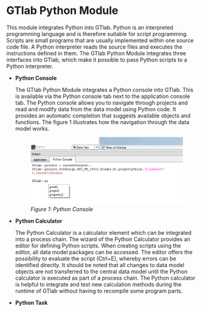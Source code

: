 # GTlab Python Module

This module integrates Python into GTlab. Python is an interpreted programming 
language and is therefore suitable for script programming. Scripts are small 
programs that are usually implemented within one source code file. A Python 
interpreter reads the source files and executes the instructions defined in 
them. The GTlab Python Module integrates three interfaces into GTlab, which make
it possible to pass Python scripts to a Python interpreter. 

* <b>Python Console</b> 

    The GTlab Python Module integrates a Python console into GTlab. This is 
    available via the Python console tab next to the application console tab. 
    The Python console allows you to navigate through projects and read and 
    modify data from the data model using Python code. It provides an automatic 
    completion that suggests available objects and functions. The figure 1
    illustrates how the navigation through the data model works. 

    <figure class="image">
        <img src="/images/python_console.png" alt="Python Console">
        <figcaption> <i>Figure 1: Python Console</i></figcaption>
    </figure>

* <b>Python Calculator</b> 

    The Python Calculator is a calculator element which can be integrated into 
    a process chain. The wizard of the Python Calculator provides an editor for 
    defining Python scripts.  When creating scripts using the editor, all data 
    model packages can be accessed. The editor offers the possibility to 
    evaluate the script (Ctrl+E), whereby errors can be identified directly. 
    It should be noted that all changes to data model objects are not 
    transferred to the central data model until the Python calculator is
    executed as part of a process chain.  The Python calculator is helpful to 
    integrate and test new calculation methods during the runtime of GTlab
    without having to recompile some program parts.  






* <b>Python Task</b> 
